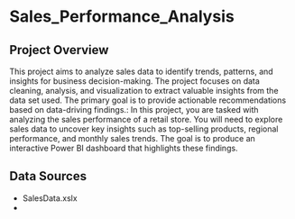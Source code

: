# Sales_Performance_Analysis

## Project Overview
This project aims to analyze sales data to identify trends, patterns, and insights for business decision-making. The project focuses on data cleaning, analysis, and visualization to extract valuable insights from the data set used. The primary goal is to provide actionable recommendations based on data-driving findings.: In this project, you are tasked with analyzing the sales performance of a retail store. You will need to explore sales data to uncover key insights such as top-selling products, regional performance, and monthly sales trends. The goal is to produce an interactive Power BI dashboard that highlights these findings.


## Data Sources
- SalesData.xslx
- 


